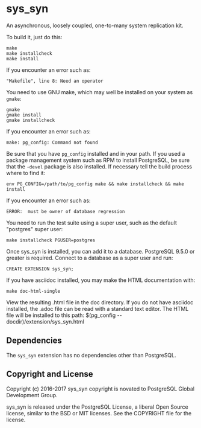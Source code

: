 sys_syn
=======

An asynchronous, loosely coupled, one-to-many system replication kit.

To build it, just do this:

    make
    make installcheck
    make install

If you encounter an error such as:

    "Makefile", line 8: Need an operator

You need to use GNU make, which may well be installed on your system as
`gmake`:

    gmake
    gmake install
    gmake installcheck

If you encounter an error such as:

    make: pg_config: Command not found

Be sure that you have `pg_config` installed and in your path. If you used a
package management system such as RPM to install PostgreSQL, be sure that the
`-devel` package is also installed. If necessary tell the build process where
to find it:

    env PG_CONFIG=/path/to/pg_config make && make installcheck && make install

If you encounter an error such as:

    ERROR:  must be owner of database regression

You need to run the test suite using a super user, such as the default
"postgres" super user:

    make installcheck PGUSER=postgres

Once sys_syn is installed, you can add it to a database. PostgreSQL 9.5.0 or
greater is required. Connect to a database as a super user and run:

    CREATE EXTENSION sys_syn;

If you have asciidoc installed, you may make the HTML documentation with:

    make doc-html-single

View the resulting .html file in the doc directory.  If you do not have
asciidoc installed, the .adoc file can be read with a standard text editor.
The HTML file will be installed to this path:
    $(pg_config --docdir)/extension/sys_syn.html

Dependencies
------------
The `sys_syn` extension has no dependencies other than PostgreSQL.

Copyright and License
---------------------

Copyright (c) 2016-2017
sys_syn copyright is novated to PostgreSQL Global Development Group.

sys_syn is released under the PostgreSQL License, a liberal Open Source
license, similar to the BSD or MIT licenses.  See the COPYRIGHT file for the
license.
